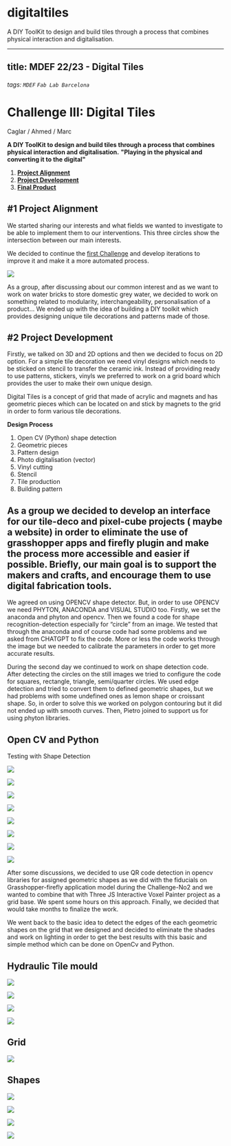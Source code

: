 # digitaltiles
A DIY ToolKit to design and build tiles through a process that combines physical interaction and digitalisation.

---
title: MDEF 22/23 - Digital Tiles
---

###### tags: `MDEF` `Fab Lab Barcelona`


Challenge III: Digital Tiles
==========================================
Caglar / Ahmed / Marc

**A DIY ToolKit to design and build tiles through a process that combines physical interaction and digitalisation.**
**"Playing in the physical and converting it to the digital"**

1. [**Project Alignment**](#1-Project-alignment)
2. [**Project Development**](#2-Project-development)
3. [**Final Product**](#3-Rethink-and-reconnect)

## #1 Project Alignment

We started sharing our interests and what fields we wanted to investigate to be able to implement them to our interventions. This three circles show the intersection between our main interests.

We decided to continue the [first Challenge](https://github.com/paresmarc/tiledeco) and develop iterations to improve it and make it a more automated process.

![](images/tiledeco.jpg)

As a group, after discussing about our common interest and as we want to work on water bricks to store domestic grey water, we decided to work on something related to modularity, interchangeability, personalisation of a product… We ended up with the idea of building a DIY toolkit which provides designing unique tile decorations and patterns made of those.


## #2 Project Development

Firstly, we talked on 3D and 2D options and then we decided to focus on 2D option. For a simple tile decoration we need vinyl designs which needs to be sticked on stencil to transfer the ceramic ink. Instead of providing ready to use patterns, stickers, vinyls we preferred to work on a grid board which provides the user to make their own unique design.

Digital Tiles is a concept of grid that made of acrylic and magnets and has geometric pieces which can be located on and stick by magnets to the grid in order to form various tile decorations.

**Design Process**
1. Open CV (Python) shape detection
2. Geometric pieces
3. Pattern design
4. Photo digitalisation (vector)
5. Vinyl cutting
6. Stencil
7. Tile production
8. Building pattern

## As a group we decided to develop an interface for our tile-deco and pixel-cube  projects ( maybe a website) in order to eliminate the use of grasshopper apps  and firefly plugin and make the process more accessible and easier if possible. Briefly, our main goal is to support the makers and crafts, and encourage them to use digital fabrication tools.

We agreed on using OPENCV shape detector. But, in order to use OPENCV we need PHYTON, ANACONDA and VISUAL STUDIO too. Firstly, we set the anaconda and phyton and opencv. Then we found a code for shape recognition-detection especially for “circle” from an image. We tested that through the anaconda and of course code had some problems and we asked from CHATGPT to fix the code. More or less the code works through the image but we needed to calibrate the parameters in order to get more accurate results. 

During the second day we continued to work on shape detection code. After detecting the circles on the still images we tried to configure the code for squares, rectangle, triangle, semi/quarter circles. We used edge detection and tried to convert them to defined geometric shapes, but we had problems with some undefined ones as lemon shape or croissant shape. So, in order to solve this we worked on polygon contouring but it did not ended up with smooth curves. Then, Pietro joined to support us for using phyton libraries. 

## Open CV and Python

Testing with Shape Detection

![](images/code.jpg)

![](images/circles.jpg)

![](images/coins.jpg)

![](images/coins.gif)

![](images/python.jpg)

![](images/detect.gif)

![](images/scan.jpg)

![](images/detection.jpg)

After some discussions, we decided to use QR code detection in opencv libraries for assigned geometric shapes as we did with the fiducials on Grasshopper-firefly application model during the Challenge-No2 and we wanted to combine that with Three JS Interactive Voxel Painter project as a grid base. We spent some hours on this approach. Finally, we decided that would take months to finalize the work. 

We went back to the basic idea to detect the edges of the each geometric shapes on the grid that we designed and decided to eliminate the shades and work on lighting in order to get the best results with this basic and simple method which can be done on OpenCv and Python.

## Hydraulic Tile mould

![](images/cura.jpg)

![](images/print.gif)

![](images/mould.jpg)

![](images/frame.gif)

## Grid

![](images/grid.jpg)

## Shapes

![](images/laser.gif)

![](images/fidu.jpg)

![](images/shape.jpg)

![](images/system.jpg)
